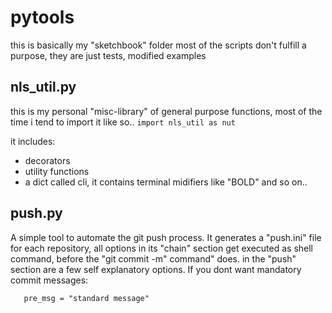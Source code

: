 # pytools
this is basically my "sketchbook" folder
most of the scripts don't fulfill a purpose,
they are just tests, modified examples 

## nls_util.py
this is my personal "misc-library" of general purpose functions,
most of the time i tend to import it like so..
```import nls_util as nut```

it includes:
 - decorators
 - utility functions
 - a dict called cli, it contains terminal midifiers like "BOLD" and so on..

## push.py
A simple tool to automate the git push process.
It generates a "push.ini" file for each repository,
all options in its "chain" section get executed 
as shell command, before the "git commit -m"  command" does.
in the "push" section are a few self explanatory options.
If you dont want mandatory commit messages:

```request_msg = 0
   pre_msg = "standard message"
```
